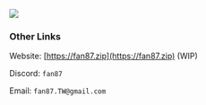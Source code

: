 ![](https://imgur.com/vsJCEFk.png)

### Other Links
Website: [https://fan87.zip](https://fan87.zip) (WIP)

Discord: `fan87`

Email: `fan87.TW@gmail.com`
